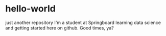 # hello-world
just another repository
I'm a student at Springboard learning data science and getting started here on github. Good times, ya?
